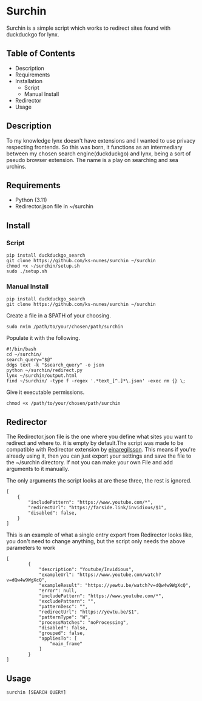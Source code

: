 # Surchin
Surchin is a simple script which works to redirect sites found with duckduckgo for lynx.

## Table of Contents
- Description
- Requirements
- Installation
	- Script
	- Manual Install
- Redirector
- Usage
## Description
To my knowledge lynx doesn't have extensions and I wanted to use privacy respecting frontends. So this was born, it functions as an intermediary between my chosen search engine(duckduckgo) and lynx, being a sort of pseudo browser extension. The name is a play on searching and sea urchins. 
## Requirements 
- Python (3.11)
- Redirector.json file in ~/surchin
## Install
### Script
```
pip install duckduckgo_search
git clone https://github.com/ks-nunes/surchin ~/surchin
chmod +x ~/surchin/setup.sh
sudo ./setup.sh
```
### Manual Install
```
pip install duckduckgo_search
git clone https://github.com/ks-nunes/surchin ~/surchin
```
Create a file in a $PATH of your choosing.
```
sudo nvim /path/to/your/chosen/path/surchin
```
Populate it with the following.
```
#!/bin/bash
cd ~/surchin/
search_query="$@"
ddgs text -k "$search_query" -o json
python ~/surchin/redirect.py
lynx ~/surchin/output.html 
find ~/surchin/ -type f -regex '.*text_[^.]*\.json' -exec rm {} \;
```
Give it executable permissions.
```
chmod +x /path/to/your/chosen/path/surchin
```
## Redirector
The Redirector.json file is the one where you define what sites you want to redirect and where to. it is empty by default.The script was made to be compatible with Redirector extension by [einaregilsson](https://github.com/einaregilsson/Redirector,). This means if you're already using it, then you can just export your settings and save the file to the ~/surchin directory.  If not you can make your own File and add arguments to it manually. 

The only arguments the script looks at are these three, the rest is ignored. 
```
[
	{
		"includePattern": "https://www.youtube.com/*",
		"redirectUrl": "https://farside.link/invidious/$1",
		"disabled": false,
    }
]
```
This is an example of what a single entry export from Redirector looks like, you don't need to change anything, but the script only needs the above parameters to work
```
[
        {
            "description": "Youtube/Invidious",
            "exampleUrl": "https://www.youtube.com/watch?v=dQw4w9WgXcQ",
            "exampleResult": "https://yewtu.be/watch?v=dQw4w9WgXcQ",
            "error": null,
            "includePattern": "https://www.youtube.com/*",
            "excludePattern": "",
            "patternDesc": "",
            "redirectUrl": "https://yewtu.be/$1",
            "patternType": "W",
            "processMatches": "noProcessing",
            "disabled": false,
            "grouped": false,
            "appliesTo": [
                "main_frame"
            ]
        }
]
```

## Usage
```
surchin [SEARCH QUERY]
```

